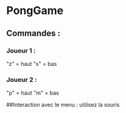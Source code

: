 # PongGame

## Commandes :
### Joueur 1 :
"z" = haut
"s" = bas
### Joueur 2 : 
"p" = haut
"m" = bas

##Interaction avec le menu :
utilisez la souris